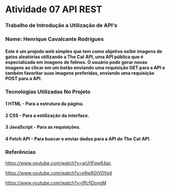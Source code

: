 # Atividade 07 API REST
### Trabalho de Introdução a Utilização de API's
### Nome: Henrique Cavalcante Rodrigues

#### Este é um projedo web simples que tem como objetivo exibir imagens de gatos aleatórias utilizando a The Cat API, uma API pública que é especializada em imagens de felinos. O usuário pode gerar novas imagens ao clicar em um botão enviando uma requisição GET para a API e também favoritar suas imagens preferidas, enviando uma requisição POST para a API.

### Tecnologias Utilizadas No Projeto

#### 1 HTML - Para a estrutura da página.
#### 2 CSS - Para a estilização da interface.
#### 3 JavaScript - Para as requisições.
#### 4 Fetch API - Para buscar e enviar dados para a API do The Cat API.

### Referências

https://www.youtube.com/watch?v=wUj1Fqw64ac

https://www.youtube.com/watch?v=e9w8GIV0Yq4

https://www.youtube.com/watch?v=IffcfjDovgM



